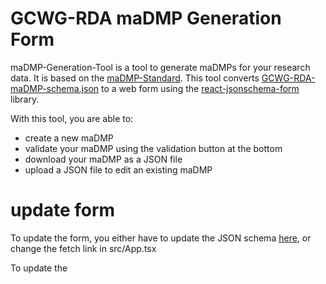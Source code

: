 # GCWG-RDA maDMP Generation Form


maDMP-Generation-Tool is a tool to generate maDMPs for your research data.
It is based on the <a href="https://fairerdata.github.io/maDMP-Standard/">maDMP-Standard</a>. This tool converts [GCWG-RDA-maDMP-schema.json](https://github.com/FAIRERdata/maDMP-Standard/blob/Master/examples/JSON/GCWG-RDA-maDMP%20JSON-schema/GCWG-RDA-maDMP-schema.json) to a web form using the [react-jsonschema-form ](https://rjsf-team.github.io/react-jsonschema-form/docs/) library.
<p>
    With this tool, you are able to:
    <ul>
    <li>create a new maDMP</li>
    <li>validate your maDMP using the validation button at the bottom</li>
    <li>download your maDMP as a JSON file</li>
    <li>upload a JSON file to edit an existing maDMP</li>
    </ul>
</p>

# update form

To update the form, you either have to update the JSON schema [here](https://github.com/FAIRERdata/maDMP-Standard/blob/Master/examples/JSON/GCWG-RDA-maDMP%20JSON-schema/GCWG-RDA-maDMP-schema.json), or change the fetch link in src/App.tsx

To update the 
